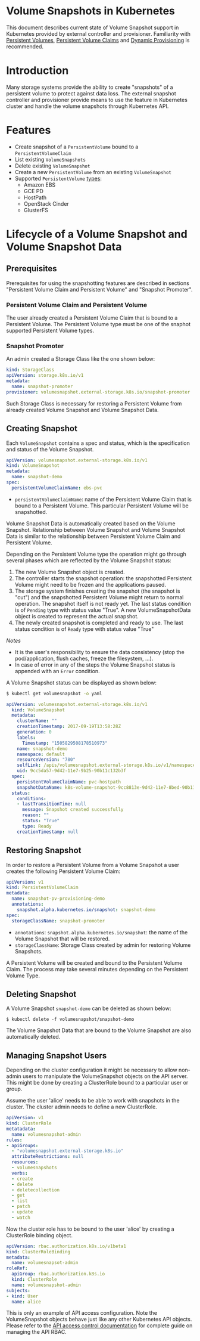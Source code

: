 Volume Snapshots in Kubernetes
=========================================

This document describes current state of Volume Snapshot support in Kubernetes provided by external controller and provisioner. Familiarity with [Persistent Volumes](https://kubernetes.io/docs/concepts/storage/persistent-volumes/), [Persistent Volume Claims](https://kubernetes.io/docs/concepts/storage/persistent-volumes/#persistentvolumeclaims) and [Dynamic Provisioning](http://blog.kubernetes.io/2016/10/dynamic-provisioning-and-storage-in-kubernetes.html) is recommended.

# Introduction

Many storage systems provide the ability to create "snapshots" of a persistent volume to protect against data loss. The external snapshot controller and provisioner provide means to use the feature in Kubernetes cluster and handle the volume snapshots through Kubernetes API.

# Features

* Create snapshot of a `PersistentVolume` bound to a `PersistentVolumeClaim`
* List existing `VolumeSnapshots`
* Delete existing `VolumeSnapshot`
* Create a new `PersistentVolume` from an existing `VolumeSnapshot`
* Supported `PersistentVolume` [types](https://kubernetes.io/docs/concepts/storage/persistent-volumes/#types-of-persistent-volumes):
    * Amazon EBS
    * GCE PD
    * HostPath
    * OpenStack Cinder
    * GlusterFS

# Lifecycle of a Volume Snapshot and Volume Snapshot Data

## Prerequisites
Prerequisites for using the snapshotting features are described in sections "Persistent Volume Claim and Persistent Volume" and "Snapshot Promoter".

### Persistent Volume Claim and Persistent Volume
The user already created a Persistent Volume Claim that is bound to a Persistent Volume. The Persistent Volume type must be one of the snaphot supported Persistent Volume types.

### Snapshot Promoter
An admin created a Storage Class like the one shown below:
```yaml
kind: StorageClass
apiVersion: storage.k8s.io/v1
metadata:
  name: snapshot-promoter
provisioner: volumesnapshot.external-storage.k8s.io/snapshot-promoter
```
Such Storage Class is necessary for restoring a Persistent Volume from already created Volume Snapshot and Volume Snapshot Data.

## Creating Snapshot
Each `VolumeSnapshot` contains a spec and status, which is the specification and status of the Volume Snapshot.
```yaml
apiVersion: volumesnapshot.external-storage.k8s.io/v1
kind: VolumeSnapshot
metadata:
  name: snapshot-demo
spec:
  persistentVolumeClaimName: ebs-pvc
```

* `persistentVolumeClaimName`: name of the Persistent Volume Claim that is bound to a Persistent Volume. This particular Persistent Volume will be snapshotted.

Volume Snapshot Data is automatically created based on the Volume Snapshot. Relationship between Volume Snapshot and Volume Snapshot Data is similar to the relationship between Persistent Volume Claim and Persistent Volume.

Depending on the Persistent Volume type the operation might go through several phases which are reflected by the Volume Snapshot status:

1. The new Volume Snapshot object is created.
2. The controller starts the snapshot operation: the snapshotted Persistent Volume might need to be frozen and the applications paused.
3. The storage system finishes creating the snapshot (the snapshot is "cut") and the snapshotted Persistent Volume might return to normal operation. The snapshot itself is not ready yet. The last status condition is of `Pending` type with status value "True". A new VolumeSnapshotData object is created to represent the actual snapshot.
4. The newly created snapshot is completed and ready to use. The last status condition is of `Ready` type with status value "True"

*Notes*

* It is the user's responsibility to ensure the data consistency (stop the pod/application, flush caches, freeze the filesystem, ...).
* In case of error in any of the steps the Volume Snapshot status is appended with an `Error` condition.

A Volume Snapshot status can be displayed as shown below:
```sh
$ kubectl get volumesnapshot -o yaml
```
```yaml
apiVersion: volumesnapshot.external-storage.k8s.io/v1
  kind: VolumeSnapshot
  metadata:
    clusterName: ""
    creationTimestamp: 2017-09-19T13:58:28Z
    generation: 0
    labels:
      Timestamp: "1505829508178510973"
    name: snapshot-demo
    namespace: default
    resourceVersion: "780"
    selfLink: /apis/volumesnapshot.external-storage.k8s.io/v1/namespaces/default/volumesnapshots/snapshot-demo
    uid: 9cc5da57-9d42-11e7-9b25-90b11c132b3f
  spec:
    persistentVolumeClaimName: pvc-hostpath
    snapshotDataName: k8s-volume-snapshot-9cc8813e-9d42-11e7-8bed-90b11c132b3f
  status:
    conditions:
    - lastTransitionTime: null
      message: Snapshot created successfully
      reason: ""
      status: "True"
      type: Ready
    creationTimestamp: null
```

## Restoring Snapshot
In order to restore a Persistent Volume from a Volume Snapshot a user creates the following Persistent Volume Claim:
```yaml
apiVersion: v1
kind: PersistentVolumeClaim
metadata:
  name: snapshot-pv-provisioning-demo
  annotations:
    snapshot.alpha.kubernetes.io/snapshot: snapshot-demo
spec:
  storageClassName: snapshot-promoter
```
* `annotations`: `snapshot.alpha.kubernetes.io/snapshot`: the name of the Volume Snapshot that will be restored.
* `storageClassName`: Storage Class created by admin for restoring Volume Snapshots.

A Persistent Volume will be created and bound to the Persistent Volume Claim. The process may take several minutes depending on the Persistent Volume Type.

## Deleting Snapshot
A Volume Snapshot `snapshot-demo` can be deleted as shown below:
```
$ kubectl delete -f volumesnapshot/snapshot-demo
```
The Volume Snapshot Data that are bound to the Volume Snapshot are also automatically deleted.

## Managing Snapshot Users
Depending on the cluster configuration it might be necessary to allow non-admin users to manipulate the VolumeSnapshot objects on the API server. This might be done by creating a ClusterRole bound to a particular user or group.

Assume the user 'alice' needs to be able to work with snapshots in the cluster. The cluster admin needs to define a new ClusterRole.
```yaml
apiVersion: v1
kind: ClusterRole
metatadata:
  name: volumesnapshot-admin
rules:
- apiGroups:
  - "volumesnapshot.external-storage.k8s.io"
  attributeRestrictions: null
  resources:
  - volumesnapshots
  verbs:
  - create
  - delete
  - deletecollection
  - get
  - list
  - patch
  - update
  - watch

```
Now the cluster role has to be bound to the user 'alice' by creating a ClusterRole binding object.
```yaml
apiVersion: rbac.authorization.k8s.io/v1beta1
kind: ClusterRoleBinding
metadata:
  name: volumesnapsot-admin
roleRef:
  apiGroup: rbac.authorization.k8s.io
  kind: ClusterRole
  name: volumesnapshot-admin
subjects:
- kind: User
  name: alice
```
This is only an example of API access configuration. Note the VolumeSnapshot objects behave just like any other Kubernetes API objects. Please refer to the [API access control documentation](https://kubernetes.io/docs/admin/accessing-the-api/) for complete guide on managing the API RBAC.